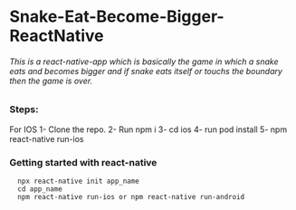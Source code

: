 # Snake-Eat-Become-Bigger-ReactNative

###### This is a react-native-app which is basically the game in which a snake eats and becomes bigger and if snake eats itself or touchs the boundary then the game is over.



### Steps:

For IOS
      1- Clone the repo.
      2- Run npm i
      3- cd ios
      4- run pod install
      5- npm react-native run-ios
      
      
      
### Getting started with react-native
      npx react-native init app_name
      cd app_name
      npm react-native run-ios or npm react-native run-android
